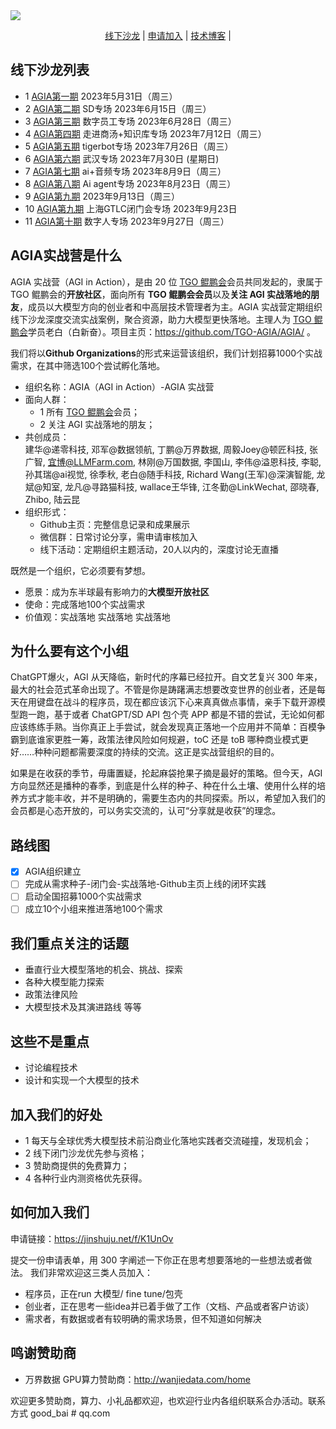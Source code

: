 <img src="https://github.com/TGO-AGIA/AGIA/blob/main/meetup_posters/002-photo.jpg"/>


<p align="center">
  <a href="https://github.com/TGO-AGIA/AGIA/tree/main/meetuplist.md">线下沙龙</a> |
  <a href="https://jinshuju.net/f/K1UnOv">申请加入</a> |
  <a href="https://github.com/TGO-AGIA/AGIA/tree/main/blog.md">技术博客</a> |
</p>

## 线下沙龙列表

- 1  [AGIA第一期](https://github.com/TGO-AGIA/AGIA/blob/main/meetuplist.md#AGIA第一期) 2023年5月31日（周三）
- 2  [AGIA第二期](https://github.com/TGO-AGIA/AGIA/blob/main/meetuplist.md#AGIA第二期-SD专场) SD专场 2023年6月15日（周三）
- 3  [AGIA第三期](https://github.com/TGO-AGIA/AGIA/blob/main/meetuplist.md#AGIA第三期-数字员工专场) 数字员工专场 2023年6月28日（周三）
- 4  [AGIA第四期](https://github.com/TGO-AGIA/AGIA/blob/main/meetuplist.md#AGIA第四期-走进商汤+知识库专场) 走进商汤+知识库专场 2023年7月12日（周三）
- 5  [AGIA第五期](https://github.com/TGO-AGIA/AGIA/blob/main/meetuplist.md#AGIA第五期-tigerbot专场) tigerbot专场 2023年7月26日（周三）
- 6  [AGIA第六期](https://github.com/TGO-AGIA/AGIA/blob/main/meetuplist.md#AGIA第六期-武汉专场) 武汉专场 2023年7月30日 (星期日)
- 7  [AGIA第七期](https://github.com/TGO-AGIA/AGIA/blob/main/meetuplist.md#AGIA第七期-ai音频专场) ai+音频专场 2023年8月9日（周三）
- 8  [AGIA第八期](https://github.com/TGO-AGIA/AGIA/blob/main/meetuplist.md#AGIA第八期-Ai-agent专场) Ai agent专场 2023年8月23日（周三）
- 9  [AGIA第九期](https://github.com/TGO-AGIA/AGIA/blob/main/meetuplist.md#AGIA第九期) 2023年9月13日（周三）
- 10 [AGIA第九期](https://github.com/TGO-AGIA/AGIA/blob/main/meetuplist.md#AGIA第九期-上海GTLC闭门会专场) 上海GTLC闭门会专场 2023年9月23日 
- 11 [AGIA第十期](https://github.com/TGO-AGIA/AGIA/blob/main/meetuplist.md#AGIA第十期-数字人专场) 数字人专场 2023年9月27日（周三）


## AGIA实战营是什么 

AGIA 实战营（AGI in Action），是由 20 位 [TGO 鲲鹏会](https://tgo.infoq.cn/)会员共同发起的，隶属于 TGO 鲲鹏会的**开放社区**，面向所有 **TGO 鲲鹏会会员**以及**关注 AGI 实战落地的朋友**，成员以大模型方向的创业者和中高层技术管理者为主。AGIA 实战营定期组织线下沙龙深度交流实战案例，聚合资源，助力大模型更快落地。主理人为 [TGO 鲲鹏会](https://tgo.infoq.cn/)学员老白（白新奋）。项目主页：https://github.com/TGO-AGIA/AGIA/ 。
  

我们将以**Github Organizations**的形式来运营该组织，我们计划招募1000个实战需求，在其中筛选100个尝试孵化落地。 



- 组织名称：AGIA（AGI in Action）-AGIA 实战营
- 面向人群：
  - 1 所有 [TGO 鲲鹏会](https://tgo.infoq.cn/)会员；
  - 2 关注 AGI 实战落地的朋友；
- 共创成员：  
建华@递零科技, 邓军@数据领航, 丁鹏@万界数据, 周毅Joey@顿匠科技, 张广智, 宜博@LLMFarm.com, 林刚@万国数据, 李国山, 李伟@溢恩科技, 李聪, 孙其瑞@ai视觉, 徐季秋, 老白@随手科技, Richard Wang(王军)@深演智能, 龙斌@知室, 龙凡@寻路猫科技, wallace王华锋, 江冬勤@LinkWechat, 邵晓春, Zhibo, 陆云昆  
- 组织形式：
  - Github主页：完整信息记录和成果展示
  - 微信群：日常讨论分享，需申请审核加入
  - 线下活动：定期组织主题活动，20人以内的，深度讨论无直播  

既然是一个组织，它必须要有梦想。
- 愿景：成为东半球最有影响力的**大模型开放社区**
- 使命：完成落地100个实战需求
- 价值观：实战落地 实战落地 实战落地
  
## 为什么要有这个小组
ChatGPT爆火，AGI 从天降临，新时代的序幕已经拉开。自文艺复兴 300 年来，最大的社会范式革命出现了。不管是你是踌躇满志想要改变世界的创业者，还是每天在用键盘在战斗的程序员，现在都应该沉下心来真真做点事情，亲手下载开源模型跑一跑，基于或者 ChatGPT/SD API 包个壳 APP 都是不错的尝试，无论如何都应该练练手熟。当你真正上手尝试，就会发现真正落地一个应用并不简单：百模争霸到底谁家更胜一筹，政策法律风险如何规避，toC 还是 toB 哪种商业模式更好……种种问题都需要深度的持续的交流。这正是实战营组织的目的。

如果是在收获的季节，毋庸置疑，抡起麻袋抢果子摘是最好的策略。但今天，AGI 方向显然还是播种的春季，到底是什么样的种子、种在什么土壤、使用什么样的培养方式才能丰收，并不是明确的，需要生态内的共同探索。所以，希望加入我们的会员都是心态开放的，可以务实交流的，认可“分享就是收获”的理念。

## 路线图
- [x] AGIA组织建立
- [ ] 完成从需求种子-闭门会-实战落地-Github主页上线的闭环实践
- [ ] 启动全国招募1000个实战需求
- [ ] 成立10个小组来推进落地100个需求

## 我们重点关注的话题
- 垂直行业大模型落地的机会、挑战、探索
- 各种大模型能力探索
- 政策法律风险
- 大模型技术及其演进路线
等等

## 这些不是重点
- 讨论编程技术
- 设计和实现一个大模型的技术

## 加入我们的好处
- 1 每天与全球优秀大模型技术前沿商业化落地实践者交流碰撞，发现机会；
- 2 线下闭门沙龙优先参与资格；
- 3 赞助商提供的免费算力；
- 4 各种行业内测资格优先获得。 

## 如何加入我们
申请链接：https://jinshuju.net/f/K1UnOv  

提交一份申请表单，用 300 字阐述一下你正在思考想要落地的一些想法或者做法。
我们非常欢迎这三类人员加入：
- 程序员，正在run 大模型/ fine tune/包壳
- 创业者，正在思考一些idea并已着手做了工作（文档、产品或者客户访谈）
- 需求者，有数据或者有较明确的需求场景，但不知道如何解决



## 鸣谢赞助商
- 万界数据
GPU算力赞助商：http://wanjiedata.com/home  

欢迎更多赞助商，算力、小礼品都欢迎，也欢迎行业内各组织联系合办活动。联系方式 good_bai # qq.com


